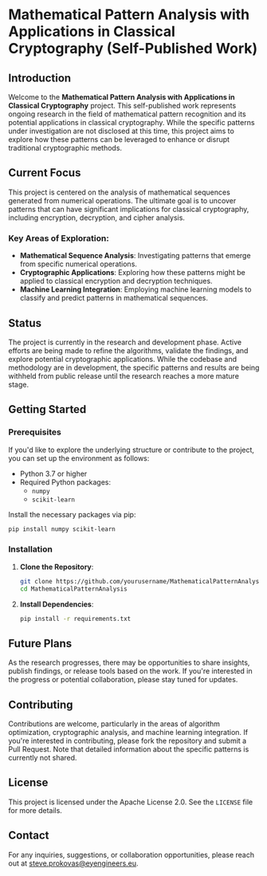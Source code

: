 # Mathematical Pattern Analysis with Applications in Classical Cryptography (Self-Published Work)

## **Introduction**

Welcome to the **Mathematical Pattern Analysis with Applications in Classical Cryptography** project. This self-published work represents ongoing research in the field of mathematical pattern recognition and its potential applications in classical cryptography. While the specific patterns under investigation are not disclosed at this time, this project aims to explore how these patterns can be leveraged to enhance or disrupt traditional cryptographic methods.

## **Current Focus**

This project is centered on the analysis of mathematical sequences generated from numerical operations. The ultimate goal is to uncover patterns that can have significant implications for classical cryptography, including encryption, decryption, and cipher analysis.

### **Key Areas of Exploration:**

- **Mathematical Sequence Analysis**: Investigating patterns that emerge from specific numerical operations.
- **Cryptographic Applications**: Exploring how these patterns might be applied to classical encryption and decryption techniques.
- **Machine Learning Integration**: Employing machine learning models to classify and predict patterns in mathematical sequences.

## **Status**

The project is currently in the research and development phase. Active efforts are being made to refine the algorithms, validate the findings, and explore potential cryptographic applications. While the codebase and methodology are in development, the specific patterns and results are being withheld from public release until the research reaches a more mature stage.

## **Getting Started**

### **Prerequisites**

If you'd like to explore the underlying structure or contribute to the project, you can set up the environment as follows:

- Python 3.7 or higher
- Required Python packages:
  - `numpy`
  - `scikit-learn`

Install the necessary packages via pip:

```bash
pip install numpy scikit-learn
```

### **Installation**

1. **Clone the Repository**:

   ```bash
   git clone https://github.com/yourusername/MathematicalPatternAnalysis.git
   cd MathematicalPatternAnalysis
   ```

2. **Install Dependencies**:

   ```bash
   pip install -r requirements.txt
   ```

## **Future Plans**

As the research progresses, there may be opportunities to share insights, publish findings, or release tools based on the work. If you're interested in the progress or potential collaboration, please stay tuned for updates.

## **Contributing**

Contributions are welcome, particularly in the areas of algorithm optimization, cryptographic analysis, and machine learning integration. If you're interested in contributing, please fork the repository and submit a Pull Request. Note that detailed information about the specific patterns is currently not shared.

## **License**

This project is licensed under the Apache License 2.0. See the `LICENSE` file for more details.

## **Contact**

For any inquiries, suggestions, or collaboration opportunities, please reach out at [steve.prokovas@eyengineers.eu](mailto:steve.prokovas@eyengineers.eu).
